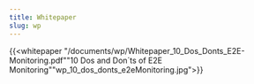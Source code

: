 ```yaml
---
title: Whitepaper
slug: wp
---
```


{{<whitepaper "/documents/wp/Whitepaper_10_Dos_Donts_E2E-Monitoring.pdf""10 Dos and Don´ts of E2E Monitoring""wp_10_dos_donts_e2eMonitoring.jpg">}}
